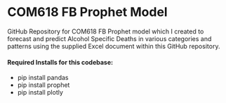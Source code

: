 # COM618 FB Prophet Model
GitHub Repository for COM618 FB Prophet model which I created to forecast and predict Alcohol Specific Deaths in various categories and patterns using the supplied Excel document within this GitHub repository.

#### Required Installs for this codebase:
- pip install pandas
- pip install prophet
- pip install plotly

